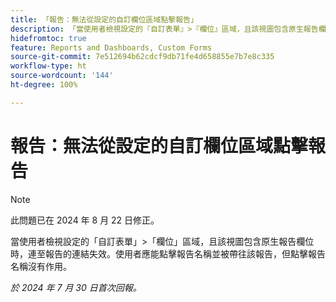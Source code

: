 ```yaml
---
title: 「報告：無法從設定的自訂欄位區域點擊報告」
description: 「當使用者檢視設定的『自訂表單』>『欄位』區域，且該視圖包含原生報告欄位時，連至報告的連結失效。使用者應能點擊報告名稱並被帶往該報告，但點擊報告名稱沒有作用。」
hidefromtoc: true
feature: Reports and Dashboards, Custom Forms
source-git-commit: 7e512694b62cdcf9db71fe4d658855e7b7e8c335
workflow-type: ht
source-wordcount: '144'
ht-degree: 100%

---
```



# 報告：無法從設定的自訂欄位區域點擊報告

>[!NOTE]
>
>此問題已在 2024 年 8 月 22 日修正。

當使用者檢視設定的「自訂表單」>「欄位」區域，且該視圖包含原生報告欄位時，連至報告的連結失效。使用者應能點擊報告名稱並被帶往該報告，但點擊報告名稱沒有作用。

_於 2024 年 7 月 30 日首次回報。_
